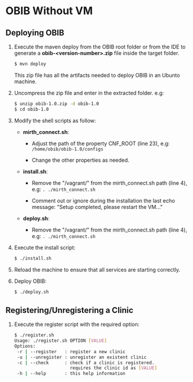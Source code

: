 # OBIB Without VM



## Deploying OBIB

1. Execute the maven deploy from the OBIB root folder or from the IDE to generate a **obib-&lt;version-number&gt;.zip** file inside the target folder.

    ```bash
    $ mvn deploy
    ```

    This zip file has all the artifacts needed to deploy OBIB in an Ubunto machine.
 
2. Uncompress the zip file and enter in the extracted folder. e.g:

    ```bash
    $ unzip obib-1.0.zip -d obib-1.0
    $ cd obib-1.0
    ```

3. Modify the shell scripts as follow:

    - **mirth_connect.sh**: 
        
        - Adjust the path of the property CNF_ROOT (line 23), e.g: ```/home/obib/obib-1.0/configs```
        
        - Change the other properties as needed.
        
    - **install.sh**:
    
        - Remove the "/vagrant/" from the mirth_connect.sh path (line 4), e.g: ```. ./mirth_connect.sh```
        
        - Comment out or ignore during the installation the last echo message: "Setup completed, please restart the VM..."

    - **deploy.sh**:
    
        - Remove the "/vagrant/" from the mirth_connect.sh path (line 4), e.g: ```. ./mirth_connect.sh```

4. Execute the install script:

    ```bash
    $ ./install.sh
    ```

5. Reload the machine to ensure that all services are starting correctly.

6. Deploy OBIB:

    ```bash
    $ ./deploy.sh
    ```

## Registering/Unregistering a Clinic

1. Execute the register script with the required option:

    ```bash
    $ ./register.sh 
    Usage: ./register.sh OPTION [VALUE]
    Options:
     -r | --register   : register a new clinic
     -u | --unregister : unregister an existent clinic
     -c | --check      : check if a clinic is registered.
                         requires the clinic id as [VALUE]
     -h | --help       : this help information
    ```
